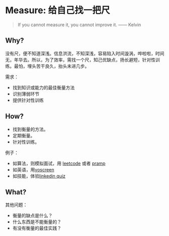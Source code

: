 # Measure: 给自己找一把尺

> If you cannot measure it, you cannot improve it. —— Kelvin 

## Why?

没有尺，便不知道深浅。信息洪流，不知深浅，容易陷入时间漩涡，哗啦啦，时间无，年华去。所以，为了效率，需找一个尺，知己优缺点，扬长避短，针对性训练。最怕，埋头苦干良久，抬头未进几步。

需求：

- 找到知识或能力的最佳衡量方法
- 识别薄弱环节
- 提供针对性训练

## How?

- 找到衡量的方法。
- 定期衡量。
- 针对性训练。

例子：

- 如算法，则模拟面试，用 [leetcode](https://i.imgur.com/xfbAhXc.png) 或者 [pramp](https://i.imgur.com/xfbAhXc.png)
- 如英语，用[voscreen](https://i.imgur.com/R1lFS2v.png)
- 如技能，体验[linkedin quiz](https://i.imgur.com/ePo3dS1.png)

## What?

其他问题：

- 衡量的缺点是什么？
- 什么东西是不能衡量的？
- 有没有衡量的最佳实践？